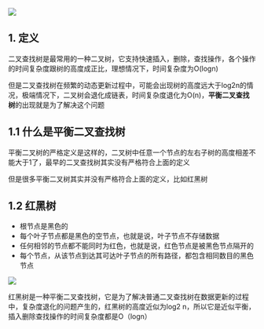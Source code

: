 ![](https://static001.geekbang.org/resource/image/b8/5d/b87b539ee593696aa7619bb950d1205d.jpg)

## 1. 定义

二叉查找树是最常用的一种二叉树，它支持快速插入，删除，查找操作，各个操作的时间复杂度跟树的高度成正比，理想情况下，时间复杂度为O(logn)

但是二叉查找树在频繁的动态更新过程中，可能会出现树的高度远大于log2n的情况，极端情况下，二叉树会退化成链表，时间复杂度退化为O(n)，**平衡二叉查找树**的出现就是为了解决这个问题

## 1.1 什么是平衡二叉查找树

平衡二叉树的严格定义是这样的，二叉树中任意一个节点的左右子树的高度相差不能大于1了，最早的二叉查找树其实没有严格符合上面的定义

但是很多平衡二叉树其实并没有严格符合上面的定义，比如红黑树

## 1.2 红黑树

* 根节点是黑色的
* 每个叶子节点都是黑色的空节点，也就是说，叶子节点不存储数据
* 任何相邻的节点都不能同时为红色，也就是说，红色节点是被黑色节点隔开的
* 每个节点，从该节点到达其可达叶子节点的所有路径，都包含相同数目的黑色节点


![](https://static001.geekbang.org/resource/image/90/9a/903ee0dcb62bce2f5b47819541f9069a.jpg)

红黑树是一种平衡二叉查找树，它是为了解决普通二叉查找树在数据更新的过程中，复杂度退化的问题产生的，红黑树的高度近似为log2 n，所以它是近似平衡，插入删除查找操作的时间复杂度都是O（logn）

